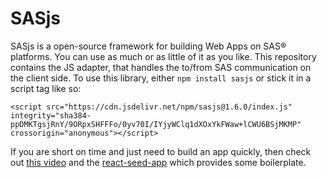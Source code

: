 # SASjs

SASjs is a open-source framework for building Web Apps on SAS® platforms. You can use as much or as little of it as you like.  This repository contains the JS adapter, that handles the to/from SAS communication on the client side.  To use this library, either `npm install sasjs` or stick it in a script tag like so:

```
<script src="https://cdn.jsdelivr.net/npm/sasjs@1.6.0/index.js" integrity="sha384-ppDMKTgsjRnY/9ORpxSHFFFo/0yv70I/IYjyWClq1dXOxYkFWaw+lCWU6BSjMKMP" crossorigin="anonymous"></script>
```

If you are short on time and just need to build an app quickly, then check out [this video](ttps://vimeo.com/393161794) and the [react-seed-app](https://github.com/macropeople/react-seed-app) which provides some boilerplate.